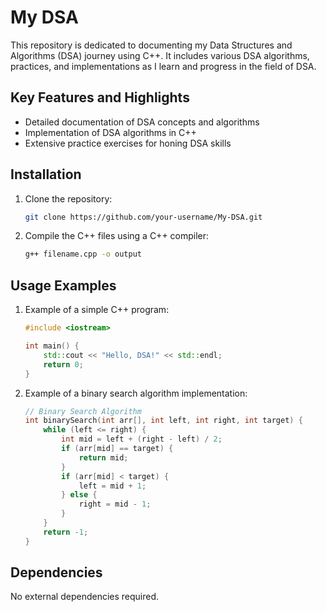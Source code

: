 # My DSA

This repository is dedicated to documenting my Data Structures and Algorithms (DSA) journey using C++. It includes various DSA algorithms, practices, and implementations as I learn and progress in the field of DSA.

## Key Features and Highlights
- Detailed documentation of DSA concepts and algorithms
- Implementation of DSA algorithms in C++
- Extensive practice exercises for honing DSA skills

## Installation
1. Clone the repository:
    ```bash
    git clone https://github.com/your-username/My-DSA.git
    ```
2. Compile the C++ files using a C++ compiler:
    ```bash
    g++ filename.cpp -o output
    ```

## Usage Examples
1. Example of a simple C++ program:
    ```cpp
    #include <iostream>
    
    int main() {
        std::cout << "Hello, DSA!" << std::endl;
        return 0;
    }
    ```
2. Example of a binary search algorithm implementation:
    ```cpp
    // Binary Search Algorithm
    int binarySearch(int arr[], int left, int right, int target) {
        while (left <= right) {
            int mid = left + (right - left) / 2;
            if (arr[mid] == target) {
                return mid;
            }
            if (arr[mid] < target) {
                left = mid + 1;
            } else {
                right = mid - 1;
            }
        }
        return -1;
    }
    ```

## Dependencies
No external dependencies required.
